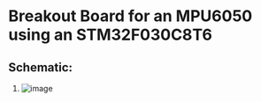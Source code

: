 # Breakout Board for an MPU6050 using an STM32F030C8T6 

## Schematic: 

1) ![image](https://user-images.githubusercontent.com/96893649/147840398-34e40ed9-606a-46ef-bfae-1aa19ab55e57.png)



